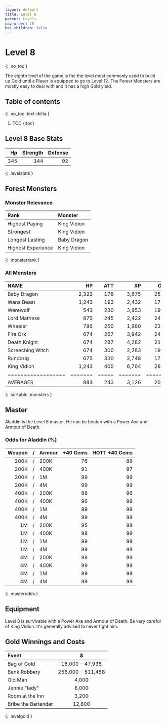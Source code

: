 ```yaml
---
layout: default
title: Level 8
parent: Levels
nav_order: 18
has_children: false
---
```

# Level 8
{: .no_toc }

The eighth level of the game is the the level most commonly used to build up Gold until a Player is equipped to go to Level 12. The Forest Monsters are mostly easy to deal with and it has a high Gold yield.

## Table of contents
{: .no_toc .text-delta }

1. TOC
{:toc}

## Level 8 Base Stats

|  Hp | Strength | Defense |
|----:|---------:|--------:|
| 345 |      144 |      92 |
{: .levelstats }
  
## Forest Monsters

### Monster Relevance

| Rank               | Monster     |
|:-------------------|:------------|
| Highest Paying     | King Vidion |
| Strongest          | King Vidion |
| Longest Lasting    | Baby Dragon |
| Highest Experience | King Vidion |
{: .monsterrank }
  
### All Monsters

| NAME             |    HP | ATT |    XP |   GOLD | RARE | WEAPON              | 
|:-----------------|------:|----:|------:|-------:|:-----|:--------------------|
| Baby Dragon      | 2,322 | 176 | 3,675 | 25,863 | No   | Dragon Smoke        | 
| Wans Beast       | 1,243 | 193 | 2,432 | 17,141 | No   | Crushing Embrace    | 
| Werewolf         |   543 | 230 | 3,853 | 19,474 | No   | Fangs               | 
| Lord Mathese     |   875 | 245 | 2,422 | 24,935 | No   | Fencing Sword       | 
| Wheeler          |   786 | 250 | 1,980 | 23,433 | Yes  | Annoying Laugh      | 
| Fire Ork         |   674 | 267 | 3,942 | 24,933 | No   | FireBall            | 
| Death Knight     |   674 | 287 | 4,282 | 21,923 | No   | Huge Silver Sword   | 
| Screeching Witch |   674 | 300 | 2,283 | 19,753 | No   | Spell Of Ice        | 
| Rundorig         |   675 | 330 | 2,748 | 17,853 | No   | Poison Claws        | 
| King Vidion      | 1,243 | 400 | 6,764 | 28,575 | No   | Long Sword Of Death | 
|==================|=======|=====|=======|========|======|=====================|
| AVERAGES         |   883 | 243 | 3,126 | 20,353 |      |                     | 
{: .sortable .monsters }
  
## Master

Aladdin is the Level 8 master. He can be beaten with a Power Axe and Armour of Death.

### Odds for Aladdin (%)

| Weapon | / | Armour | +40 Gems | HOTT +40 Gems |
|-------:|:-:|:-------|---------:|--------------:|
|   200K | / | 200K   |       76 |            88 |
|   200K | / | 400K   |       91 |            97 |
|   200K | / | 1M     |       99 |            99 |
|   200K | / | 4M     |       99 |            99 |
|   400K | / | 200K   |       88 |            96 |
|   400K | / | 400K   |       96 |            99 |
|   400K | / | 1M     |       99 |            99 |
|   400K | / | 4M     |       99 |            99 |
|     1M | / | 200K   |       95 |            98 |
|     1M | / | 400K   |       98 |            99 |
|     1M | / | 1M     |       99 |            99 |
|     1M | / | 4M     |       99 |            99 |
|     4M | / | 200K   |       98 |            99 |
|     4M | / | 400K   |       99 |            99 |
|     4M | / | 1M     |       99 |            99 |
|     4M | / | 4M     |       99 |            99 |
{: .masterodds }
  
## Equipment

Level 8 is survivable with a Power Axe and Armour of Death. Be very careful of King Vidion. It's generally advised to never fight him.

## Gold Winnings and Costs

| Event               | $                 |
|:--------------------|:-----------------:|
| Bag of Gold         | 16,000 - 47,936   |
| Bank Robbery        | 256,000 - 511,488 |
| Old Man             | 4,000             |
| Jennie "lady"       | 8,000             |
| Room at the Inn     | 3,200             |
| Bribe the Bartender | 12,800            |
{: .levelgold }
  

